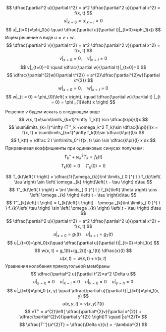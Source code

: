 $$
\dfrac{\partial^2 u}{\partial t^2} = a^2 \dfrac{\partial^2 u}{\partial x^2} = f(x, t)
$$
$$
u|_{x=0}=u|_{x=l} = 0
$$
$$
u|_{t=0}=\phi_0(x) \quad \dfrac{\partial u}{\partial t}|_{t=0}=\phi_1(x))
$$
Ищем решение в виде $u=v+w$.
$$
\dfrac{\partial^2 v}{\partial t^2} = a^2 \dfrac{\partial^2 v}{\partial x^2} = f(x, t)
$$
$$
v|_{x=0}=0,\quad   v|_{x=l} = 0
$$
$$
v|_{t=0}=0 \quad \dfrac{\partial w}{\partial t}|_{t=0}=0
$$
$$
\dfrac{\partial^{2}w}{\partial t^{2}} = a^{2}\dfrac{\partial^{2}w}{\partial x^{2}}
$$
$$
w |_{x = 0} = 0, \quad w|_{x = l} = 0
$$
$$
w|_{t = 0} = \phi_{0}\left( x \right), \quad \dfrac{\partial w}{\partial t} |_{t = 0} =  \phi _{1}\left( x \right)  
$$

Решение $v$ будем искать в следующем виде
$$
v(x, t)=\sum\limits_{k=1}^\infty T_k(t) \sin \dfrac{k\pi}{l}x
$$
$$
\sum\limits_{k=1}^\infty (T''_k +\omega_k^2 T_k)\sin \dfrac{k\pi}{l}x = f(x, t) = \sum\limits_{k=1}^\infty f_k(t)\sin \dfrac{k\pi}{l}x
$$
$$
f_k(t) = \dfrac 2 l \int\limits_0^l f(x, t) \sin \sin \dfrac{k\pi}{l} x dx
$$
Приравнивая коэффициенты при одинаковых синусах получаем:
$$
T_k '' + \omega^2_k T_k=f_k(t)
$$
$$
T_k(0)=0\quad T'_k(0)=0
$$

$$
T_{k}\left( t \right)  = \dfrac{1}{\omega_{k}}\int \limits_{ 0 }^{ t } f_{k}\left( \tau \right) \sin \left( \omega _{k} \right)\left( t - \tau \right) d\tau
$$
$$
T'_{k}\left( t \right)  = \int \limits_{ 0 }^{ t } f_{k}\left( \theta \right) \cos \left( \omega _{k} \right) \left( t - \tau \right)d\tau 
$$
$$
T''_{k}\left( t \right)  = f_{k}\left( t \right) - \omega _{k}\int \limits_{ 0 }^{ t } f_{k}\left( \tau \right)  \sin \left( \omega _{k} \right) \left( t - \tau \right) d\tau
$$
$$
\dfrac{\partial^2 u}{\partial t^2} = a^2 \dfrac{\partial^2 u}{\partial x^2} + f(x, t)
$$
$$
u|_{x=0}=g_1(t) \quad u|_{x=l} = g_2(t)
$$
$$
u|_{t=0}=\phi_0(x)\quad \dfrac{\partial u}{\partial t}|_{t=0}=\phi_1(x)
$$
$$
w(x, t) = g_1(t)+(g_2(t)-g_1(t)) \dfrac{x}{l}
$$
$$
u(x, t)=w(x, t)+v(x, t)
$$
Уравнения колебания прямоугольеой мембраны
$$
\dfrac{\partial^2 u}{\partial t^2}=a^2 \Delta u
$$
$$
u|_{x=0}=0 \quad u|_{x=l}=0\quad u|_{y=0}=0 \quad u|_{y=h}=0
$$
$$
u|_{t=0}=\phi_0 (x, y) \quad \dfrac{\partial u}{\partial t}|_{t=0}=\phi_1(x, y)
$$
$$
u\left( x, y, t \right)  = v\left( x, y \right)  T\left( t \right)
$$
$$
vT'' = a^{2}\left( \dfrac{\partial^{2}v}{\partial x^{2}} + \dfrac{\partial^{2}v}{\partial y^{2}} \right)T  \quad |:a^{2}Tv 
$$
$$
\dfrac{T''}{a^{2}T} = \dfrac{\Delta v}{v} = -\lambda^{2}
$$
 